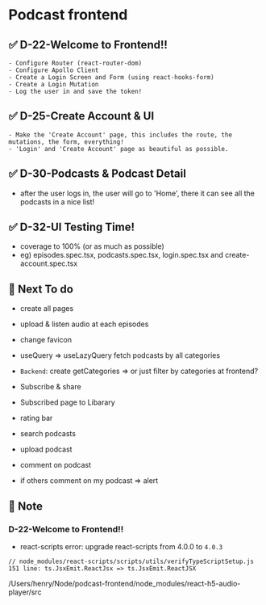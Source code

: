 # Podcast frontend

## ✅ D-22-Welcome to Frontend!!

```
- Configure Router (react-router-dom)
- Configure Apollo Client
- Create a Login Screen and Form (using react-hooks-form)
- Create a Login Mutation
- Log the user in and save the token!
```

## ✅ D-25-Create Account & UI

```
- Make the 'Create Account' page, this includes the route, the mutations, the form, everything!
- 'Login' and 'Create Account' page as beautiful as possible.
```

## ✅ D-30-Podcasts & Podcast Detail

- after the user logs in, the user will go to 'Home', there it can see all the podcasts in a nice list!

## ✅ D-32-UI Testing Time!

- coverage to 100% (or as much as possible)
- eg) episodes.spec.tsx, podcasts.spec.tsx, login.spec.tsx and create-account.spec.tsx

## 🚀 Next To do

- create all pages

- upload & listen audio at each episodes
- change favicon
- useQuery => useLazyQuery fetch podcasts by all categories
- `Backend`: create getCategories => or just filter by categories at frontend?
- Subscribe & share
- Subscribed page to Libarary
- rating bar
- search podcasts
- upload podcast
- comment on podcast
- if others comment on my podcast => alert

## 📝 Note

### D-22-Welcome to Frontend!!

- react-scripts error: upgrade react-scripts from 4.0.0 to `4.0.3`

```
// node_modules/react-scripts/scripts/utils/verifyTypeScriptSetup.js
151 line: ts.JsxEmit.ReactJsx => ts.JsxEmit.ReactJSX
```

/Users/henry/Node/podcast-frontend/node_modules/react-h5-audio-player/src
